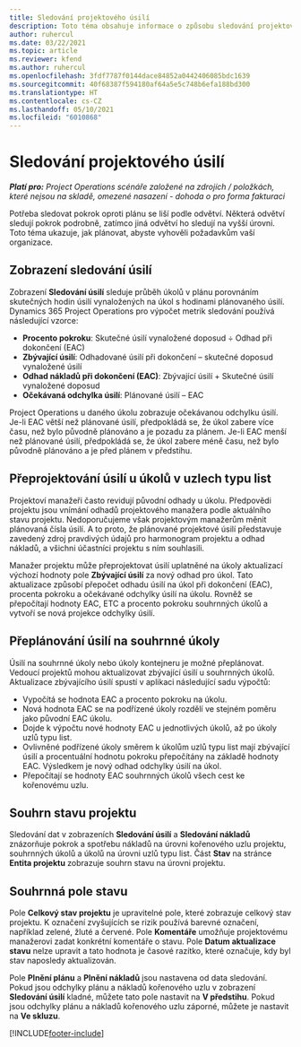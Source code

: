 ```yaml
---
title: Sledování projektového úsilí
description: Toto téma obsahuje informace o způsobu sledování projektového úsilí a postupu prací.
author: ruhercul
ms.date: 03/22/2021
ms.topic: article
ms.reviewer: kfend
ms.author: ruhercul
ms.openlocfilehash: 3fdf7787f0144dace84852a0442406085bdc1639
ms.sourcegitcommit: 40f68387f594180af64a5e5c748b6efa188bd300
ms.translationtype: HT
ms.contentlocale: cs-CZ
ms.lasthandoff: 05/10/2021
ms.locfileid: "6010868"
---
```

# <a name="project-effort-tracking"></a>Sledování projektového úsilí

_**Platí pro:** Project Operations scénáře založené na zdrojích / položkách, které nejsou na skladě, omezené nasazení - dohoda o pro forma fakturaci_

Potřeba sledovat pokrok oproti plánu se liší podle odvětví. Některá odvětví sledují pokrok podrobně, zatímco jiná odvětví ho sledují na vyšší úrovni. Toto téma ukazuje, jak plánovat, abyste vyhověli požadavkům vaší organizace.

## <a name="effort-tracking-view"></a>Zobrazení sledování úsilí

Zobrazení **Sledování úsilí** sleduje průběh úkolů v plánu porovnáním skutečných hodin úsilí vynaložených na úkol s hodinami plánovaného úsilí. Dynamics 365 Project Operations pro výpočet metrik sledování používá následující vzorce:

- **Procento pokroku**: Skutečné úsilí vynaložené doposud ÷ Odhad při dokončení (EAC) 
- **Zbývající úsilí**: Odhadované úsilí při dokončení – skutečné doposud vynaložené úsilí 
- **Odhad nákladů při dokončení (EAC)**: Zbývající úsilí + Skutečné úsilí vynaložené doposud 
- **Očekávaná odchylka úsilí**: Plánované úsilí – EAC

Project Operations u daného úkolu zobrazuje očekávanou odchylku úsilí. Je-li EAC větší než plánované úsilí, předpokládá se, že úkol zabere více času, než bylo původně plánováno a je pozadu za plánem. Je-li EAC menší než plánované úsilí, předpokládá se, že úkol zabere méně času, než bylo původně plánováno a je před plánem v předstihu.

## <a name="reprojecting-effort-on-leaf-node-tasks"></a>Přeprojektování úsilí u úkolů v uzlech typu list

Projektoví manažeři často revidují původní odhady u úkolu. Předpovědi projektu jsou vnímání odhadů projektového manažera podle aktuálního stavu projektu. Nedoporučujeme však projektovým manažerům měnit plánovaná čísla úsilí. A to proto, že plánované projektové úsilí představuje zavedený zdroj pravdivých údajů pro harmonogram projektu a odhad nákladů, a všichni účastníci projektu s ním souhlasili.

Manažer projektu může přeprojektovat úsilí uplatněné na úkoly aktualizací výchozí hodnoty pole **Zbývající úsilí** za nový odhad pro úkol. Tato aktualizace způsobí přepočet odhadu úsilí na úkol při dokončení (EAC), procenta pokroku a očekávané odchylky úsilí na úkolu. Rovněž se přepočítají hodnoty EAC, ETC a procento pokroku souhrnných úkolů a vytvoří se nová projekce odchylky úsilí.

## <a name="reprojection-of-effort-on-summary-tasks"></a>Přeplánování úsilí na souhrnné úkoly

Úsilí na souhrnné úkoly nebo úkoly kontejneru je možné přeplánovat. Vedoucí projektů mohou aktualizovat zbývající úsilí u souhrnných úkolů. Aktualizace zbývajícího úsilí spustí v aplikaci následující sadu výpočtů:

- Vypočítá se hodnota EAC a procento pokroku na úkolu.
- Nová hodnota EAC se na podřízené úkoly rozdělí ve stejném poměru jako původní EAC úkolu.
- Dojde k výpočtu nové hodnoty EAC u jednotlivých úkolů, až po úkoly uzlů typu list. 
- Ovlivněné podřízené úkoly směrem k úkolům uzlů typu list mají zbývající úsilí a procentuální hodnotu pokroku přepočítány na základě hodnoty EAC. Výsledkem je nový odhad odchylky úsilí na úkol. 
- Přepočítají se hodnoty EAC souhrnných úkolů všech cest ke kořenovému uzlu.


## <a name="project-status-summary"></a>Souhrn stavu projektu

Sledování dat v zobrazeních **Sledování úsilí** a **Sledování nákladů** znázorňuje pokrok a spotřebu nákladů na úrovni kořenového uzlu projektu, souhrnných úkolů a úkolů na úrovni uzlů typu list. Část **Stav** na stránce **Entita projektu** zobrazuje souhrn stavu na úrovni projektu.

## <a name="status-summary-fields"></a>Souhrnná pole stavu

Pole **Celkový stav projektu** je upravitelné pole, které zobrazuje celkový stav projektu. K označení zvyšujících se rizik používá barevné označení, například zelené, žluté a červené. Pole **Komentáře** umožňuje projektovému manažerovi zadat konkrétní komentáře o stavu. Pole **Datum aktualizace stavu** nelze upravit a tato hodnota je časové razítko, které označuje, kdy byl stav naposledy aktualizován.

Pole **Plnění plánu** a **Plnění nákladů** jsou nastavena od data sledování. Pokud jsou odchylky plánu a nákladů kořenového uzlu v zobrazení **Sledování úsilí** kladné, můžete tato pole nastavit na **V předstihu**. Pokud jsou odchylky plánu a nákladů kořenového uzlu záporné, můžete je nastavit na **Ve skluzu**.


[!INCLUDE[footer-include](../includes/footer-banner.md)]
